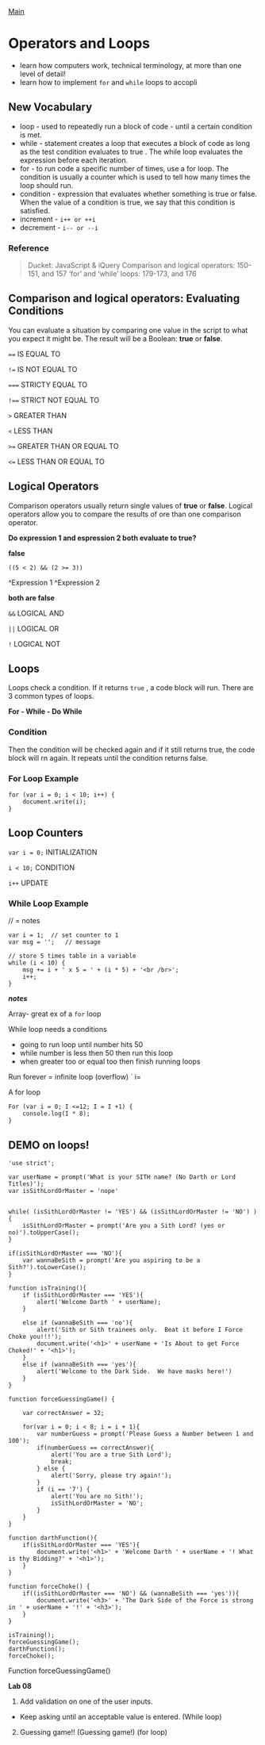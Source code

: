 [Main](https://amberfalbo.github.io/learning-journal/)

# Operators and Loops
- learn how computers work, technical terminology, at more than one level of detail!
- learn how to implement `for` and `while` loops to accopli


## New Vocabulary

- loop - used to repeatedly run a block of code - until a certain condition is met.
- while - statement creates a loop that executes a block of code as long as the test condition evaluates to true . The while loop evaluates the expression before each iteration.
- for - to run code a specific number of times, use a for loop. The condition is usually a counter which is used to tell how many times the loop should run.
- condition - expression that evaluates whether something is true or false. When the value of a condition is true, we say that this condition is satisfied. 
- increment - `i++ or ++i`
- decrement - `i-- or --i`

 
### Reference
>Ducket: JavaScript & iQuery
Comparison and logical operators: 150-151, and 157
‘for’ and ‘while’ loops: 179-173, and 176


## Comparison and logical operators: Evaluating Conditions

You can evaluate a situation by comparing one value in the script to what you expect it might be. The result will be a Boolean: **true** or **false**.

`==` IS EQUAL TO

`!=` IS NOT EQUAL TO

`===` STRICTY EQUAL TO

`!==` STRICT NOT EQUAL TO

`>` GREATER THAN

`<` LESS THAN

`>=` GREATER THAN OR EQUAL TO

`<=` LESS THAN OR EQUAL TO


## Logical Operators
Comparison operators usually return single values of **true** or **false**. 
Logical operators allow you to compare the results of ore than one comparison operator.

**Do expression 1 and espression 2 both evaluate to true?**

**false**

`((5 < 2) && (2 >= 3))`

^Expression 1  ^Expression 2

**both are false**

`&&` LOGICAL AND

`||` LOGICAL OR

`!` LOGICAL NOT

## **Loops**
Loops check a condition. If it returns `true` , a code block will run. There are 3 common types of loops.

**For -  While -  Do While**

### **Condition**
Then the condition will be checked again and if it still returns true, the code block will rn again. It repeats until the condition returns false.

### **For Loop Example**
```
for (var i = 0; i < 10; i++) {
    document.write(i);
}
```


## **Loop Counters**

`var i = 0;` INITIALIZATION

`i < 10;` CONDITION

`i++` UPDATE

### **While Loop Example**
// = notes
```
var i = 1;  // set counter to 1
var msg = '';   // message

// store 5 times table in a variable
while (i < 10) {
    msg += i + ' x 5 = ' + (i * 5) + '<br /br>';
    i++;
}
```

***notes***

Array- great ex of a `for` loop

While loop needs a conditions
- going to run loop until number hits 50
- while number is less then 50 then run this loop
- when greater too or equal too then finish running loops




Run forever = infinite loop (overflow) ` i=

A for loop

```
For (var i = 0; I <=12; I = I +1) {
	console.log(I * 8);
}
```

## **DEMO on loops!**

```
'use strict';

var userName = prompt('What is your SITH name? (No Darth or Lord Titles)');
var isSithLordOrMaster = 'nope'


while( (isSithLordOrMaster != 'YES') && (isSithLordOrMaster != 'NO') ){
    isSithLordOrMaster = prompt('Are you a Sith Lord? (yes or no)').toUpperCase();
}

if(isSithLordOrMaster === 'NO'){
    var wannaBeSith = prompt('Are you aspiring to be a Sith?').toLowerCase();
}

function isTraining(){
    if (isSithLordOrMaster === 'YES'){
        alert('Welcome Darth ' + userName);
    }

    else if (wannaBeSith === 'no'){
        alert('Sith or Sith trainees only.  Beat it before I Force Choke you!!!');
        document.write('<h1>' + userName + 'Is About to get Force Choked!' + '<h1>');
    }
    else if (wannaBeSith === 'yes'){
        alert('Welcome to the Dark Side.  We have masks here!')
    }
}

function forceGuessingGame() {
 
    var correctAnswer = 32;

    for(var i = 0; i < 8; i = i + 1){
        var numberGuess = prompt('Please Guess a Number between 1 and 100');
        if(numberGuess == correctAnswer){
            alert('You are a true Sith Lord');
            break;
        } else {
            alert('Sorry, please try again!');
        }
        if (i == '7') {
            alert('You are no Sith!');
            isSithLordOrMaster = 'NO';
        }
    }
}

function darthFunction(){
    if(isSithLordOrMaster === 'YES'){
        document.write('<h1>' + 'Welcome Darth ' + userName + '! What is thy Bidding?' + '<h1>');
    }
}

function forceChoke() {
    if((isSithLordOrMaster === 'NO') && (wannaBeSith === 'yes')){
        document.write('<h3>' + 'The Dark Side of the Force is strong in ' + userName + '!' + '<h3>');
    }
}

isTraining();
forceGuessingGame();
darthFunction();
forceChoke();
```


Function forceGuessingGame()

**Lab 08**

1. Add validation on one of the user inputs.
- Keep asking until an acceptable value is entered. (While loop)

2. Guessing game!!  (Guessing game!) (for loop)


